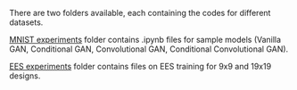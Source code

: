 There are two folders available, each containing the codes for different datasets. 

[MNIST experiments](https://github.com/sanazMj/Thesis_projects/tree/main/Chapter_1/Codes/MNIST%20experiments) folder contains .ipynb files for sample models (Vanilla GAN, Conditional GAN, Convolutional GAN, Conditional Convolutional GAN).

[EES experiments](https://github.com/sanazMj/Thesis_projects/tree/main/Chapter_1/Codes/EES%20experiments) folder contains files on EES training for 9x9 and 19x19 designs. 
